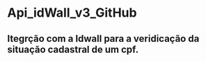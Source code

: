 ﻿# Api_idWall_v3_GitHub
## Itegrção com a Idwall para a veridicação da situação cadastral de um cpf.

